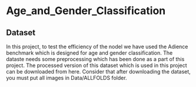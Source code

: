 # Age_and_Gender_Classification


## Dataset

In this project, to test the efficiency of the nodel we have used the Adience benchmark which is  designed for age and gender classification. The dataste needs some preprocessing which has been done as a part of this project. The processed version of this dataset which is used in this project can be downloaded from here. Consider that after downloading the dataset, you must put all images in Data/ALLFOLDS folder.
